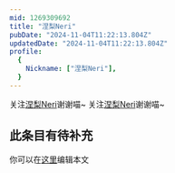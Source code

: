 ```yaml
---
mid: 1269309692
title: "涅梨Neri"
pubDate: "2024-11-04T11:22:13.804Z"
updatedDate: "2024-11-04T11:22:13.804Z"
profile:
  {
    Nickname: ["涅梨Neri"],
  }
---
```


关注[涅梨Neri](https://space.bilibili.com/1269309692)谢谢喵~ 关注[涅梨Neri](https://space.bilibili.com/1269309692)谢谢喵~

## 此条目有待补充
你可以在[这里](https://github.com/Yuhanawa/VTuber.ICU-Content/edit/master/v/涅梨Neri/index.md)编辑本文
